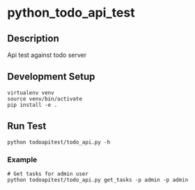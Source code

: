 # python_todo_api_test

## Description

Api test against todo server

## Development Setup

    virtualenv venv
    source venv/bin/activate
    pip install -e .

## Run Test

    python todoapitest/todo_api.py -h

### Example

    # Get tasks for admin user
    python todoapitest/todo_api.py get_tasks -p admin -p admin
